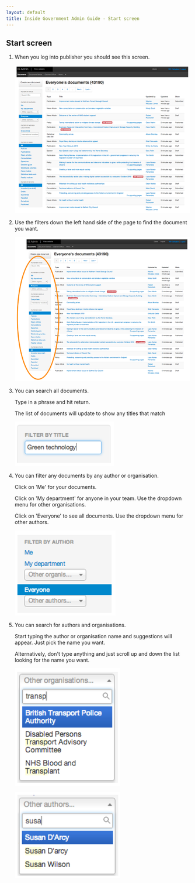 ```yaml
---
layout: default
title: Inside Government Admin Guide - Start screen
---
```


## Start screen

1. When you log into publisher you should see this screen.

   ![Start screen 1](start-screen-1.png)
   
2. Use the filters down the left hand side of the page to find the document you want.

   ![Start screen 2](start-screen-2.png)
   
3. You can search all documents. 

   Type in a phrase and hit return.
   
   The list of documents will update to show any titles that match

   ![Start screen 3](start-screen-3.png)
   
4. You can filter any documents by any author or organisation.
   
   Click on 'Me' for your documents.
   
   Click on 'My department' for anyone in your team. Use the dropdown menu for other organisations.
   
   Click on 'Everyone' to see all documents. Use the dropdown menu for other authors.
   
   ![Start screen 4](start-screen-4.png)

5. You can search for authors and organisations.

   Start typing the author or organisation name and suggestions will appear. Just pick the name you want.

   Alternatively, don't type anything and just scroll up and down the list looking for the name you want.

   ![Start screen 5](start-screen-5.png)

   ![Start screen 6](start-screen-6.png)